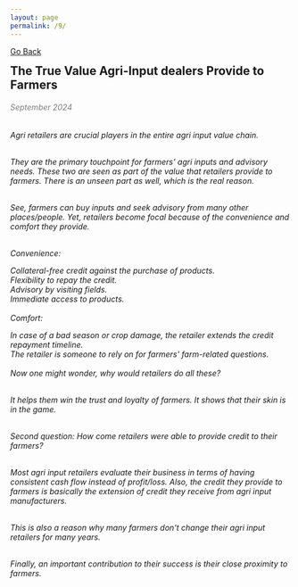 ```yaml
---
layout: page
permalink: /9/
---
```

[Go Back](/blog/)
<h2 style="margin: 0;">The True Value Agri-Input dealers Provide to Farmers</h2><dr>
<h6 style="color: #7D7D7D;" >September 2024<h6>
Agri retailers are crucial players in the entire agri input value chain.<br><br>

They are the primary touchpoint for farmers' agri inputs and advisory needs. These two are seen as part of the value that retailers provide to farmers. There is an unseen part as well, which is the real reason.<br><br>

See, farmers can buy inputs and seek advisory from many other places/people. Yet, retailers become focal because of the convenience and comfort they provide.<br><br>

Convenience:<br>

Collateral-free credit against the purchase of products.<br>
Flexibility to repay the credit.<br>
Advisory by visiting fields.<br>
Immediate access to products.<br><br>
Comfort:<br>

In case of a bad season or crop damage, the retailer extends the credit repayment timeline.<br>
The retailer is someone to rely on for farmers' farm-related questions.<br><br>
Now one might wonder, why would retailers do all these?<br><br>

It helps them win the trust and loyalty of farmers. It shows that their skin is in the game.<br><br>

Second question: How come retailers were able to provide credit to their farmers?<br><br>

Most agri input retailers evaluate their business in terms of having consistent cash flow instead of profit/loss. Also, the credit they provide to farmers is basically the extension of credit they receive from agri input manufacturers.<br><br>

This is also a reason why many farmers don't change their agri input retailers for many years.<br><br>

Finally, an important contribution to their success is their close proximity to farmers.<br><br>